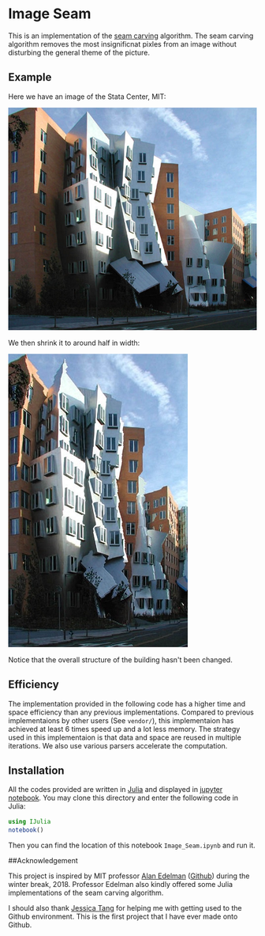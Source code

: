# Image Seam

This is an implementation of the [seam carving](https://en.wikipedia.org/wiki/Seam_carving) algorithm. The seam carving algorithm removes the most insignificnat pixles from an image without disturbing the general theme of the picture.

## Example

Here we have an image of the Stata Center, MIT:

![Stata](Wfm_stata_center.jpg)

We then shrink it to around half in width:

![Shrinked_Stata](Shrinked_stata_center.jpg)

Notice that the overall structure of the building hasn't been changed.

## Efficiency

The implementation provided in the following code has a higher time and space efficiency than any previous implementations. Compared to previous implementaions by other users (See ``vendor/``), this implementaion has achieved at least 6 times speed up and a lot less memory. The strategy used in this implementaion is that data and space are reused in multiple iterations. We also use various parsers accelerate the computation.

## Installation

All the codes provided are written in [Julia](https://github.com/JuliaLang/julia) and displayed in [jupyter notebook](https://github.com/JuliaLang/IJulia.jl). You may clone this directory and enter the following code in Julia:

```julia
using IJulia
notebook()
```

Then you can find the location of this notebook ``Image_Seam.ipynb`` and run it.

##Acknowledgement

This project is inspired by MIT professor [Alan Edelman](http://math.mit.edu/~edelman/awards.php) ([Github](alanedelman)) during the winter break, 2018. Professor Edelman also kindly offered some Julia implementations of the seam carving algorithm. 

I should also thank [Jessica Tang]( https://github.com/jynnie) for helping me with getting used to the Github environment. This is the first project that I have ever made onto Github.